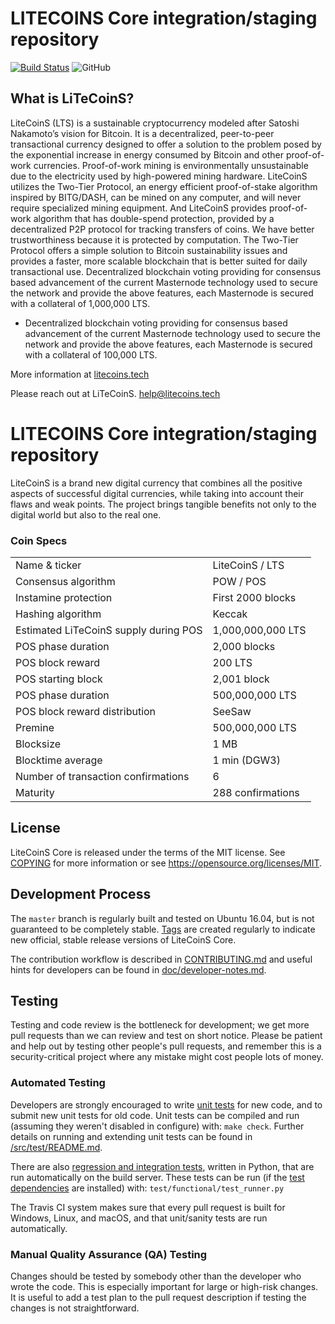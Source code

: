 # LITECOINS Core integration/staging repository

[![Build Status](https://api.travis-ci.org/chain123-team/litecoins.svg?branch=master)](https://travis-ci.org/chain123-team/litecoins) ![GitHub](https://img.shields.io/github/license/mashape/apistatus.svg)

## What is LiTeCoinS?

LiteCoinS (LTS) is a sustainable cryptocurrency modeled after Satoshi Nakamoto’s vision for Bitcoin.
It is a decentralized, peer-to-peer transactional currency designed to offer a solution to the problem posed by the exponential increase in energy consumed by Bitcoin and other proof-of-work currencies.
Proof-of-work mining is environmentally unsustainable due to the electricity used by high-powered mining hardware.
LiteCoinS utilizes the Two-Tier Protocol, an energy efficient proof-of-stake algorithm inspired by BITG/DASH, can be mined on any computer, and will never require specialized mining equipment.
And LiteCoinS provides proof-of-work algorithm that has double-spend protection,  provided by a decentralized P2P protocol for tracking transfers of coins. We have better trustworthiness because it is protected by computation.
The Two-Tier Protocol offers a simple solution to Bitcoin sustainability issues and provides a faster, more scalable blockchain that is better suited for daily transactional use.
Decentralized blockchain voting providing for consensus based advancement of the current Masternode technology used to secure the network and provide the above features, each Masternode is secured with a collateral of 1,000,000 LTS.
- Decentralized blockchain voting providing for consensus based advancement of the current Masternode
  technology used to secure the network and provide the above features, each Masternode is secured
  with a collateral of 100,000  LTS.

More information at [litecoins.tech](https://www.litecoins.tech)

Please reach out at LiTeCoinS. help@litecoins.tech


LITECOINS Core integration/staging repository
=====================================

LiteCoinS is a brand new digital currency that combines all the positive aspects of successful digital currencies, while taking into account their flaws and weak points.
The project brings tangible benefits not only to the digital world but also to the real one.


### Coin Specs

<table>
<tr><td>Name & ticker</td><td>LiteCoinS / LTS</td></tr>
<tr><td>Consensus algorithm</td><td>POW / POS</td></tr>
<tr><td>Instamine protection</td><td>First 2000 blocks</td></tr>
<tr><td>Hashing algorithm</td><td>Keccak</td></tr>
<tr><td>Estimated LiTeCoinS supply during POS</td><td>1,000,000,000 LTS</td></tr>
<tr><td>POS phase duration</td><td>2,000 blocks</td></tr>
<tr><td>POS block reward</td><td>200 LTS</td></tr>
<tr><td>POS starting block</td><td>2,001 block</td></tr>
<tr><td>POS phase duration</td><td>500,000,000 LTS</td></tr>
<tr><td>POS block reward distribution</td><td>SeeSaw</td></tr>
<tr><td>Premine</td><td>500,000,000 LTS</td></tr>
<tr><td>Blocksize</td><td>1 MB</td></tr>
<tr><td>Blocktime average</td><td>1 min (DGW3)</td></tr>
<tr><td>Number of transaction confirmations</td><td>6</td></tr>
<tr><td>Maturity</td><td>288 confirmations</td></tr>
</table>


## License

LiteCoinS Core is released under the terms of the MIT license. See [COPYING](COPYING) for more
information or see https://opensource.org/licenses/MIT.

## Development Process

The `master` branch is regularly built and tested on Ubuntu 16.04, but is not guaranteed to be
completely stable. [Tags](https://github.com/chain123-team/litecoins/tags) are created
regularly to indicate new official, stable release versions of LiteCoinS Core.

The contribution workflow is described in [CONTRIBUTING.md](CONTRIBUTING.md)
and useful hints for developers can be found in [doc/developer-notes.md](doc/developer-notes.md).

## Testing

Testing and code review is the bottleneck for development; we get more pull
requests than we can review and test on short notice. Please be patient and help out by testing
other people's pull requests, and remember this is a security-critical project where any mistake might cost people
lots of money.

### Automated Testing

Developers are strongly encouraged to write [unit tests](src/test/README.md) for new code, and to
submit new unit tests for old code. Unit tests can be compiled and run
(assuming they weren't disabled in configure) with: `make check`. Further details on running
and extending unit tests can be found in [/src/test/README.md](/src/test/README.md).

There are also [regression and integration tests](/test), written
in Python, that are run automatically on the build server.
These tests can be run (if the [test dependencies](/test) are installed) with: `test/functional/test_runner.py`

The Travis CI system makes sure that every pull request is built for Windows, Linux, and macOS, and that unit/sanity tests are run automatically.

### Manual Quality Assurance (QA) Testing

Changes should be tested by somebody other than the developer who wrote the
code. This is especially important for large or high-risk changes. It is useful
to add a test plan to the pull request description if testing the changes is
not straightforward.
